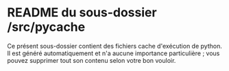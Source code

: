 # README du sous-dossier /src/__pycache__

Ce présent sous-dossier contient des fichiers cache d'exécution de python. Il est généré automatiquement et n'a aucune importance particulière ; vous pouvez supprimer tout son contenu selon votre bon vouloir.